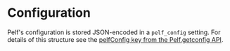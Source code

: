 # Configuration

Pelf's configuration is stored JSON-encoded in a `pelf_config` setting.
For details of this structure see the [pelfConfig key from the
Pelf.getconfig API](/reference/api.md).

